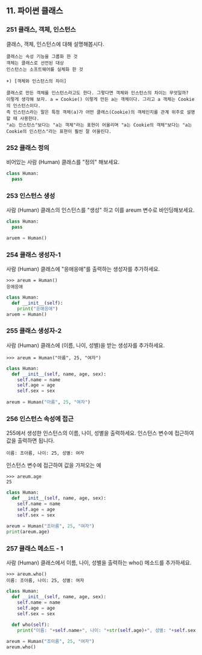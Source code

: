 ## 11. 파이썬 클래스

### 251 클래스, 객체, 인스턴스
클래스, 객체, 인스턴스에 대해 설명해봅시다.
```
클래스는 속성 기능을 그룹화 한 것
객체는 클래스로 선언된 대상
인스턴스는 소프트웨어를 실체화 한 것

+) [객체와 인스턴스의 차이]

클래스로 만든 객체를 인스턴스라고도 한다. 그렇다면 객체와 인스턴스의 차이는 무엇일까? 
이렇게 생각해 보자. a = Cookie() 이렇게 만든 a는 객체이다. 그리고 a 객체는 Cookie의 인스턴스이다. 
즉 인스턴스라는 말은 특정 객체(a)가 어떤 클래스(Cookie)의 객체인지를 관계 위주로 설명할 때 사용한다. 
"a는 인스턴스"보다는 "a는 객체"라는 표현이 어울리며 "a는 Cookie의 객체"보다는 "a는 Cookie의 인스턴스"라는 표현이 훨씬 잘 어울린다.
```

### 252 클래스 정의
비어있는 사람 (Human) 클래스를 "정의" 해보세요.
```python
class Human:
  pass
```

### 253 인스턴스 생성
사람 (Human) 클래스의 인스턴스를 "생성" 하고 이를 areum 변수로 바인딩해보세요.

```python
class Human:
  pass

aruem = Human()
```

### 254 클래스 생성자-1
사람 (Human) 클래스에 "응애응애"를 출력하는 생성자를 추가하세요.
```
>>> areum = Human()
응애응애
```
```python
class Human:
  def __init__(self):
    print("응애응애")
aruem = Human()
```

### 255 클래스 생성자-2
사람 (Human) 클래스에 (이름, 나이, 성별)을 받는 생성자를 추가하세요.
```
>>> areum = Human("아름", 25, "여자") 
```
```python
class Human:
  def __init__(self, name, age, sex):
    self.name = name
    self.age = age
    self.sex = sex
    
areum = Human("아름", 25, "여자")
```

### 256 인스턴스 속성에 접근
255에서 생성한 인스턴스의 이름, 나이, 성별을 출력하세요. 인스턴스 변수에 접근하여 값을 출력하면 됩니다.
```
이름: 조아름, 나이: 25, 성별: 여자
```
인스턴스 변수에 접근하여 값을 가져오는 예
```
>>> areum.age
25
```
```python
class Human:
  def __init__(self, name, age, sex):
    self.name = name
    self.age = age
    self.sex = sex
    
areum = Human("조아름", 25, "여자")
print(areum.age)
```

### 257 클래스 메소드 - 1
사람 (Human) 클래스에서 이름, 나이, 성별을 출력하는 who() 메소드를 추가하세요.
```
>>> areum.who()
이름: 조아름, 나이: 25, 성별: 여자
```
```python
class Human:
  def __init__(self, name, age, sex):
    self.name = name
    self.age = age
    self.sex = sex

  def who(self):
    print("이름: "+self.name+", 나이: "+str(self.age)+", 성별: "+self.sex)
    
areum = Human("조아름", 25, "여자")
areum.who()
```
